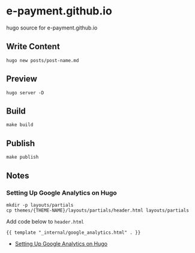 # e-payment.github.io

hugo source for e-payment.github.io

## Write Content

	hugo new posts/post-name.md

## Preview

	hugo server -D

## Build

	make build

## Publish

	make publish

## Notes

### Setting Up Google Analytics on Hugo

	mkdir -p layouts/partials
	cp themes/{THEME-NAME}/layouts/partials/header.html layouts/partials

Add code below to `header.html`

	{{ template "_internal/google_analytics.html" . }}

 - [Setting Up Google Analytics on Hugo](http://cloudywithachanceofdevops.com/posts/2018/05/17/setting-up-google-analytics-on-hugo/)